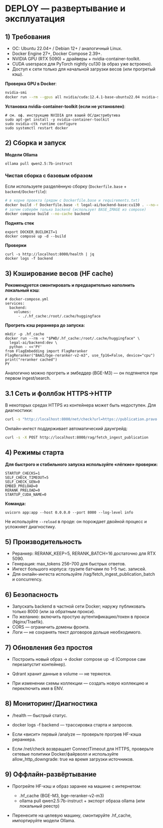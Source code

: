 # DEPLOY — развертывание и эксплуатация

## 1) Требования

- ОС: Ubuntu 22.04+ / Debian 12+ / аналогичный Linux.
- Docker Engine 27+, Docker Compose 2.39+.
- NVIDIA GPU (RTX 5090) + драйверы + nvidia-container-toolkit.
- CUDA userspace для PyTorch nightly cu130 (в образ уже встроено).
- Доступ к сети только для начальной загрузки весов (или прогретый кэш).

**Проверка GPU в Docker**:
```bash
nvidia-smi
docker run --rm --gpus all nvidia/cuda:12.4.1-base-ubuntu22.04 nvidia-smi
```

**Установка nvidia-container-toolkit (если не установлен)**:
```
# см. оф. инструкцию NVIDIA для вашей ОС/дистрибутива
sudo apt-get install -y nvidia-container-toolkit
sudo nvidia-ctk runtime configure
sudo systemctl restart docker
```

## 2) Сборка и запуск

**Модели Ollama**
```
ollama pull qwen2.5:7b-instruct
```

### Чистая сборка с базовым образом
Если используете разделённую сборку (`Dockerfile.base` + `backend/Dockerfile`):
```bash
# в корне проекта (рядом с Dockerfile.base и requirements.txt)
docker build -f Dockerfile.base -t legal-ai/backend-base:cu130 . --no-cache
# затем соберём только backend (использует BASE_IMAGE из compose)
docker compose build --no-cache backend
```

**Поднять стек**
```
export DOCKER_BUILDKIT=1
docker compose up -d --build
```

**Проверки**
```
curl -s http://localhost:8000/health | jq
docker logs -f backend
```

## 3) Кэширование весов (HF cache)

**Рекомендуется смонтировать и предварительно наполнить локальный кэш**:
```
# docker-compose.yml
services:
  backend:
    volumes:
      - ./.hf_cache:/root/.cache/huggingface
```
**Прогреть кэш реранкера до запуска:**
```
mkdir -p .hf_cache
docker run --rm -v "$PWD/.hf_cache:/root/.cache/huggingface" \
  legal-ai/backend:dev \
  python - <<'PY'
from FlagEmbedding import FlagReranker
FlagReranker("BAAI/bge-reranker-v2-m3", use_fp16=False, device="cpu")
print("reranker cached")
PY
```
Аналогично можно прогреть и эмбеддер (BGE-M3) — он подтянется при первом ingest/search.

## 3.1 Сеть и фоллбэк HTTPS→HTTP
В некоторых средах HTTPS из контейнера может быть недоступен. Для диагностики:
```bash 
curl -s "http://localhost:8000/net/check?url=https://publication.pravo.gov.ru/" | jq +curl -s "http://localhost:8000/net/check?url=http://publication.pravo.gov.ru/" | jq +``] 
```
Онлайн-ингест поддерживает автоматический даунгрейд: 
```bash
curl -s -X POST http://localhost:8000/rag/fetch_ingest_publication
```
## 4) Режимы старта

**Для быстрого и стабильного запуска используйте «лёгкие» проверки:**
```
STARTUP_CHECKS=1
SELF_CHECK_TIMEOUT=5
SELF_CHECK_GEN=0
EMBED_PRELOAD=0
RERANK_PRELOAD=0
STARTUP_CUDA_NAME=0
```

**Команда:**
```
uvicorn app:app --host 0.0.0.0 --port 8000 --log-level info
```
Не используйте `--reload` в проде: он порождает двойной процесс и усложняет диагностику.

## 5) Производительность

- Реранкер: RERANK_KEEP=5, RERANK_BATCH=16 достаточно для RTX 5090.
- Генерация: max_tokens 256–700 для быстрых ответов.
- Ингест большого корпуса: грузите батчами по 1–5 тыс. записей.
- Для онлайн-ингеста используйте /rag/fetch_ingest_publication_batch и concurrency.

## 6) Безопасность
- Запускать backend в частной сети Docker; наружу публиковать только 8000 (или за обратным прокси).
- По желанию: включить простую аутентификацию/токен в прокси (Nginx/Traefik).
- CORS — ограничить домены фронта.
- Логи — не сохранять текст договоров дольше необходимого.

## 7) Обновления без простоя

- Построить новый образ → docker compose up -d (Compose сам перезапустит контейнер).

- Qdrant хранит данные в volume — не теряются.

- При изменении схемы коллекции — создать новую коллекцию и переключить имя в ENV.

## 8) Мониторинг/Диагностика

- /health — быстрый статус.

- docker logs -f backend — трассировка старта и запросов.

- Если «висит» первый /analyze — проверьте прогрев HF-кэша реранкера.

- Если /net/check возвращает ConnectTimeout для HTTPS, проверьте сетевые политики Docker/файрволл и используйте allow_http_downgrade: true на время загрузки источников.

## 9) Оффлайн-развёртывание

- Прогрейте HF-кэш и образ заранее на машине с интернетом:
  
  - .hf_cache (BGE-M3, bge-reranker-v2-m3)
  - ollama pull qwen2.5:7b-instruct + экспорт образа ollama (или локальный реестр)

- Перенесите на целевую машину, смонтируйте .hf_cache, импортируйте модели Ollama.